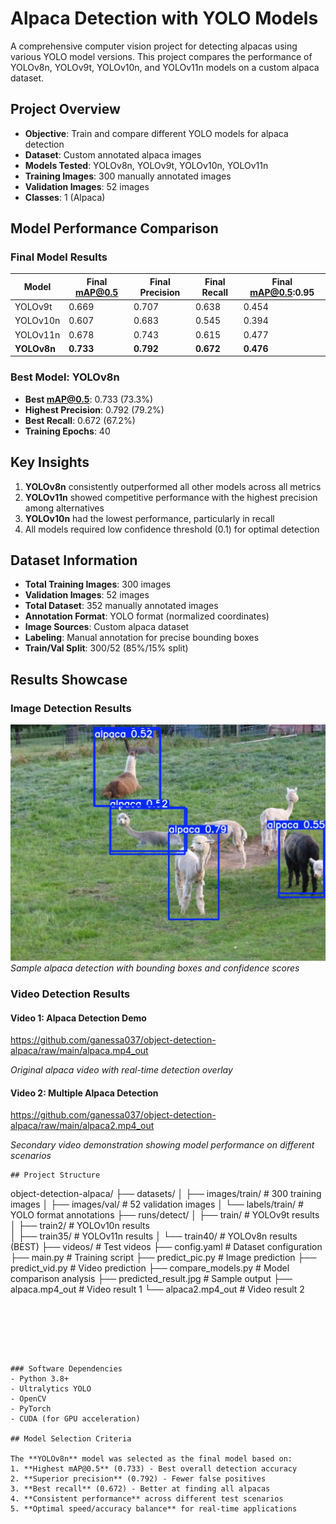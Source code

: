 # Alpaca Detection with YOLO Models

A comprehensive computer vision project for detecting alpacas using various YOLO model versions. This project compares the performance of YOLOv8n, YOLOv9t, YOLOv10n, and YOLOv11n models on a custom alpaca dataset.

## Project Overview

- **Objective**: Train and compare different YOLO models for alpaca detection
- **Dataset**: Custom annotated alpaca images
- **Models Tested**: YOLOv8n, YOLOv9t, YOLOv10n, YOLOv11n
- **Training Images**: 300 manually annotated images
- **Validation Images**: 52 images
- **Classes**: 1 (Alpaca)

## Model Performance Comparison

### Final Model Results

| Model    | Final mAP@0.5 | Final Precision | Final Recall | Final mAP@0.5:0.95 |
|----------|---------------|-----------------|--------------|-------------------|
| YOLOv9t  | 0.669         | 0.707          | 0.638        | 0.454            |
| YOLOv10n | 0.607         | 0.683          | 0.545        | 0.394            |
| YOLOv11n | 0.678         | 0.743          | 0.615        | 0.477            |
| **YOLOv8n** | **0.733** | **0.792**      | **0.672**    | **0.476**        |

### Best Model: YOLOv8n
- **Best mAP@0.5**: 0.733 (73.3%)
- **Highest Precision**: 0.792 (79.2%)
- **Best Recall**: 0.672 (67.2%)
- **Training Epochs**: 40

## Key Insights

1. **YOLOv8n** consistently outperformed all other models across all metrics
2. **YOLOv11n** showed competitive performance with the highest precision among alternatives
3. **YOLOv10n** had the lowest performance, particularly in recall
4. All models required low confidence threshold (0.1) for optimal detection

## Dataset Information

- **Total Training Images**: 300 images
- **Validation Images**: 52 images
- **Total Dataset**: 352 manually annotated images
- **Annotation Format**: YOLO format (normalized coordinates)
- **Image Sources**: Custom alpaca dataset
- **Labeling**: Manual annotation for precise bounding boxes
- **Train/Val Split**: 300/52 (85%/15% split)

## Results Showcase

### Image Detection Results
![Alpaca Detection Result](predicted_result.jpg)
*Sample alpaca detection with bounding boxes and confidence scores*

### Video Detection Results

#### Video 1: Alpaca Detection Demo
https://github.com/ganessa037/object-detection-alpaca/raw/main/alpaca.mp4_out

*Original alpaca video with real-time detection overlay*

#### Video 2: Multiple Alpaca Detection  
https://github.com/ganessa037/object-detection-alpaca/raw/main/alpaca2.mp4_out

*Secondary video demonstration showing model performance on different scenarios*

```
## Project Structure

```
object-detection-alpaca/
├── datasets/
│   ├── images/train/     # 300 training images
│   ├── images/val/       # 52 validation images
│   └── labels/train/     # YOLO format annotations
├── runs/detect/
│   ├── train/           # YOLOv9t results
│   ├── train2/          # YOLOv10n results  
│   ├── train35/         # YOLOv11n results
│   └── train40/         # YOLOv8n results (BEST)
├── videos/              # Test videos
├── config.yaml          # Dataset configuration
├── main.py              # Training script
├── predict_pic.py       # Image prediction
├── predict_vid.py       # Video prediction
├── compare_models.py    # Model comparison analysis
├── predicted_result.jpg # Sample output
├── alpaca.mp4_out       # Video result 1
└── alpaca2.mp4_out      # Video result 2
```






### Software Dependencies
- Python 3.8+
- Ultralytics YOLO
- OpenCV
- PyTorch
- CUDA (for GPU acceleration)

## Model Selection Criteria

The **YOLOv8n** model was selected as the final model based on:
1. **Highest mAP@0.5** (0.733) - Best overall detection accuracy
2. **Superior precision** (0.792) - Fewer false positives
3. **Best recall** (0.672) - Better at finding all alpacas
4. **Consistent performance** across different test scenarios
5. **Optimal speed/accuracy balance** for real-time applications


